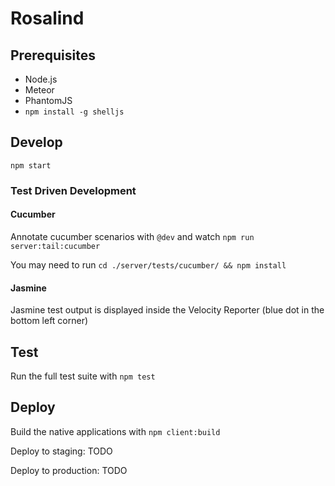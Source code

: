 # Rosalind

## Prerequisites

 - Node.js
 - Meteor
 - PhantomJS
 - `npm install -g shelljs`

## Develop

`npm start`

### Test Driven Development

#### Cucumber

Annotate cucumber scenarios with `@dev` and watch `npm run server:tail:cucumber`

You may need to run `cd ./server/tests/cucumber/ && npm install`

#### Jasmine

Jasmine test output is displayed inside the Velocity Reporter (blue dot in the bottom left corner)

## Test

Run the full test suite with `npm test`

## Deploy

Build the native applications with `npm client:build`

Deploy to staging: TODO

Deploy to production: TODO
